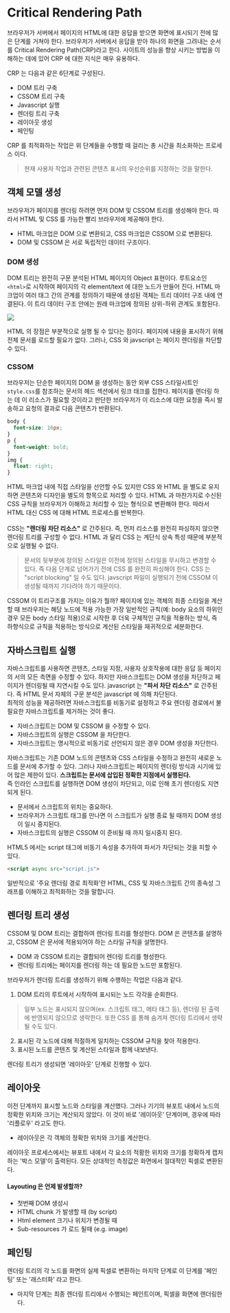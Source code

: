 # Critical Rendering Path
브라우저가 서버에서 페이지의 HTML에 대한 응답을 받으면 화면에 표시되기 전에 많은 단계를 거쳐야 한다.
브라우저가 서버에서 응답을 받아 하나의 화면을 그려내는 순서를 Critical Rendering Path(CRP)라고 한다.
사이트의 성능을 향상 시키는 방법을 이해하는 데에 있어 CRP 에 대한 지식은 매우 유용하다.

CRP 는 다음과 같은 6단계로 구성된다.
- DOM 트리 구축
- CSSOM 트리 구축
- Javascript 실행
- 렌더링 트리 구축
- 레이아웃 생성
- 페인팅

CRP 를 최적화하는 작업은 위 단계들을 수행할 때 걸리는 총 시간을 최소화하는 프로세스 이다.
> 현재 사용자 작업과 관련된 콘텐츠 표시의 우선순위를 지정하는 것을 말한다.


## 객체 모델 생성
브라우저가 페이지를 렌더링 하려면 먼저 DOM 및 CSSOM 트리를 생성해야 한다. 따라서 HTML 및 CSS 를 가능한 빨리 브라우저에 제공해야 한다.<br>
- HTML 마크업은 DOM 으로 변환되고, CSS 마크업은 CSSOM 으로 변환된다.
- DOM 및 CSSOM 은 서로 독립적인 데이터 구조이다.

### DOM 생성
DOM 트리는 완전히 구문 분석된 HTML 페이지의 Object 표현이다. 루트요소인 `<html>`로 시작하여 페이지의 각 element/text 에 대한 노드가 
만들어 진다. 
HTML 마크업이 여러 태그 간의 관계를 정의하기 때문에 생성된 객체는 트리 데이터 구조 내에 연결된다. 
이 트리 데이터 구조 안에는 원래 마크업에 정의된 상위-하위 관계도 포함된다.

<img src="./images/dom-tree.png"/>

HTML 의 장점은 부분적으로 실행 될 수 있다는 점이다. 페이지에 내용을 표시하기 위해 전체 문서를 로드할 필요가 없다. 그러나, CSS 와 javscript 는 
페이지 렌더링을 차단할 수 있다. 

### CSSOM
브라우저는 단순한 페이지의 DOM 을 생성하는 동안 외부 CSS 스타일시트인 `style.css`를 참조하는 문서의 헤드 섹션에서 링크 태크를 접한다.
페이지를 렌더링 하는 데 이 리소스가 필요할 것이라고 판단한 브라우저가 이 리소스에 대한 요청을 즉시 발송하고 요청의 결과로 다음 콘텐츠가 반환된다.
````css
body {
  font-size: 16px;
}
p {
  font-weight: bold;
}
img {
  float: right;
}
````
HTML 마크업 내에 직접 스타일을 선언할 수도 있지만 CSS 와 HTML 을 별도로 유지하면 콘텐츠와 디자인을 별도의 항목으로 처리할 수 있다.
HTML 과 마찬가지로 수신된 CSS 규칙을 브라우저가 이해하고 처리할 수 있는 형식으로 변환해야 한다.
따라서 HTML 대신 CSS 에 대해 HTML 프로세스를 반복한다.<br><br>
CSS는 **"렌더링 차단 리소스"** 로 간주된다. 즉, 먼저 리소스를 완전히 파싱하지 않으면 렌더링 트리를 구성할 수 없다. 
HTML 과 달리 CSS 는 계단식 상속 특성 때문에 부분적으로 실행될 수 없다. 
> 문서의 뒷부분에 정의된 스타일은 이전에 정의된 스타일을 무시하고 변경할 수 있다. 
즉 다음 단계로 넘어가기 전에 CSS 를 완전히 파싱해야 한다. 
> CSS 는 "script blocking" 일 수도 있다. javscript 파일이 실행되기 전에 CSSOM 이 생성될 때까지 기다려야 하기 때문이다.

CSSOM 이 트리구조를 가지는 이유가 뭘까?
페이지에 있는 객체의 최종 스타일을 계산할 때 브라우저는 해당 노드에 적용 가능한 가장 일반적인 규칙(예: body 요소의 하위인 경우 
모든 body 스타일 적용)으로 시작한 후 더욱 구체적인 규칙을 적용하는 방식, 즉 하향식으로 규칙을 적용하는 방식으로 계산된 스타일을 재귀적으로 세분화한다.


## 자바스크립트 실행
자바스크립트를 사용하면 콘텐츠, 스타일 지정, 사용자 상호작용에 대한 응답 등 페이지의 서의 모든 측면을 수정할 수 있다. 
하지만 자바스크립트는 DOM 생성을 차단하고 페이지가 렌더링될 때 지연시킬 수도 있다. javascript 는 **"파서 차단 리소스"** 로 간주된다. 
즉 HTML 문서 자체의 구문 분석은 javascript 에 의해 차단된다. <br>
최적의 성능을 제공하려면 자바스크립트를 비동기로 설정하고 주요 렌더링 경로에서 불필요한 자바스크립트를 제거하는 것이 좋다. 

- 자바스크립트는 DOM 및 CSSOM 을 수정할 수 있다. 
- 자바스크립트의 실행은 CSSOM 을 차단한다.
- 자바스크립트는 명시적으로 비동기로 선언되지 않은 경우 DOM 생성을 차단한다.

자바스크립트는 기존 DOM 노드의 콘텐츠와 CSS 스타일을 수정하고 완전히 새로운 노드를 문서에 추가할 수 있다. 그러나 자바스크립트는 
페이지의 렌더링 방식과 시기에 있어 많은 제한이 있다. **스크립트는 문서에 삽입된 정확한 지점에서 실행된다.**<br>
즉 인라인 스크립트를 실행하면 DOM 생성이 차단되고, 이로 인해 초기 렌더링도 지연되게 된다. 

- 문서에서 스크립트의 위치는 중요하다.
- 브라우저가 스크립트 태그를 만나면 이 스크립트가 실행 종료 될 때까지 DOM 생성이 일시 중지된다.
- 자바스크립트의 실행은 CSSOM 이 준비될 때 까지 일시중지 된다. 

HTML5 에서는 script 태그에 비동기 속성을 추가하여 파서가 차단되는 것을 피할 수 있다.
````html
<script async src="script.js">
````
일반적으로 '주요 렌더링 경로 최적화'란 HTML, CSS 및 자바스크립트 간의 종속성 그래프를 이해하고 최적화하는 것을 말합니다.

## 렌더링 트리 생성
CSSOM 및 DOM 트리는 결합하여 렌더링 트리를 형성한다. DOM 은 콘텐츠를 설명하고, CSSOM 은 문서에 적용되어야 하는 스타일 규칙을 설명한다. 

- DOM 과 CSSOM 트리는 결합되어 렌더링 트리를 형성한다.
- 렌더링 트리에는 페이지를 렌더링 하는 데 필요한 노드만 포함된다.

브라우저가 렌더링 트리를 생성하기 위해 수행하는 작업은 다음과 같다. 
1. DOM 트리의 루트에서 시작하여 표시되는 노드 각각을 순회한다.
> 일부 노드는 표시되지 않으며(ex. 스크립트 태그, 메타 태그 등), 렌더링 된 출력에 반영되지 않으므로 생락한다. 또한 CSS 를 통해 숨겨져 렌더링 트리에서 
생략될 수도 있다. 
2. 표시된 각 노드에 대해 적절하게 일치하는 CSSOM 규칙을 찾아 적용한다.
3. 표시된 노드를 콘텐츠 및 계산된 스타일과 함께 내보낸다.

렌더링 트리가 생성되면 '레이아웃' 단계로 진행할 수 있다. 

## 레이아웃
이전 단계까지 표시할 노드와 스타일을 계산했다. 그러나 기기의 뷰포트 내에서 노드의 정확한 위치와 크기는 계산되지 않았다. 
이 것이 바로 '레이아웃' 단계이며, 경우에 따라 '리플로우' 라고도 한다. 

- 레이아웃은 각 객체의 정확한 위치와 크기를 계산한다. 

레이아웃 프로세스에서는 뷰포트 내에서 각 요소의 적황한 위치와 크기를 정확하게 캡처하는 '박스 모델'이 출력된다. 모든 상대적인 측정값은 
화면에서 절대적인 픽셀로 변환된다.

#### Layouting 은 언제 발생할까?
- 첫번째 DOM 생성시
- HTML chunk 가 발생할 때 (by script)
- Html element 크기나 위치가 변경될 때
- Sub-resources 가 로드 될때 (e.g. image)

## 페인팅
렌더링 트리의 각 노드를 화면의 실제 픽셀로 변환하는 마지막 단계로 이 단계를 '페인팅' 또는 '래스터화' 라고 한다. 
- 마지막 단계는 최종 렌더링 트리에서 수행되는 페인트이며, 픽셀을 화면에 렌더링한다. 
